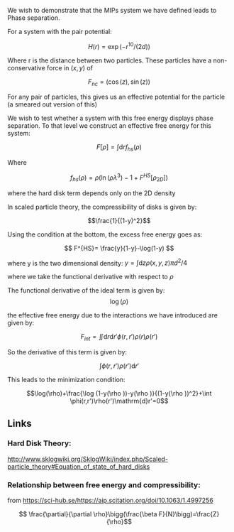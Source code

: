 We wish to demonstrate that the MIPs system we have defined leads to Phase separation. 

For a system with the pair potential:

$$ H(r)=\exp(-r^{10}/(2d)) $$

Where r is the distance between two particles. These particles have a non-conservative force in $(x,y)$ of

$$F_{nc} =(\cos(z),\sin(z))$$

For any pair of particles, this gives us an effective potential for the particle (a smeared out version of this)

We wish to test whether a system with this free energy displays phase separation. To that level we construct an effective free energy for this system:

$$ F[\rho] = \int \mathrm{d}r f_{hs}(\rho) $$

Where 

$$f_{hs}(\rho)=\rho\big(\ln(\rho \lambda^3)-1+F^{HS}[\rho_{2D}]\big)$$

where the hard disk term depends only on the 2D density

In scaled particle theory, the compressibility of disks is given by:

$$\frac{1}{(1-y)^2}$$

Using the condition at the bottom, the excess free energy goes as:

$$ F^{HS}= \frac{y}{1-y}-\log(1-y) $$

where y is the two dimensional density: $y=\int\mathrm{d}z \rho (x,y,z)\pi d^2/4$

where we take the functional derivative with respect to $\rho$

The functional derivative of the ideal term is given by:
$$ \log(\rho)$$

the effective free energy due to the interactions we have introduced are given by:

$$F_{int}= \iint \mathrm{d}r\mathrm{d}r'\phi(r,r')\rho(r)\rho(r')$$

So the derivative of this term is given by:

$$ \int \phi(r,r')\rho(r')\mathrm{d}r'$$

This leads to the minimization condition:

$$\log(\rho)+\frac{\log (1-y(\rho ))-y(\rho )}{(1-y(\rho ))^2}+\int \phi(r,r')\rho(r')\mathrm{d}r'=0$$
## Links

### Hard Disk Theory:

http://www.sklogwiki.org/SklogWiki/index.php/Scaled-particle_theory#Equation_of_state_of_hard_disks

### Relationship between free energy and compressibility:

from https://sci-hub.se/https://aip.scitation.org/doi/10.1063/1.4997256


$$ \frac{\partial}{\partial \rho}\bigg(\frac{\beta F}{N}\bigg)=\frac{Z}{\rho}$$


